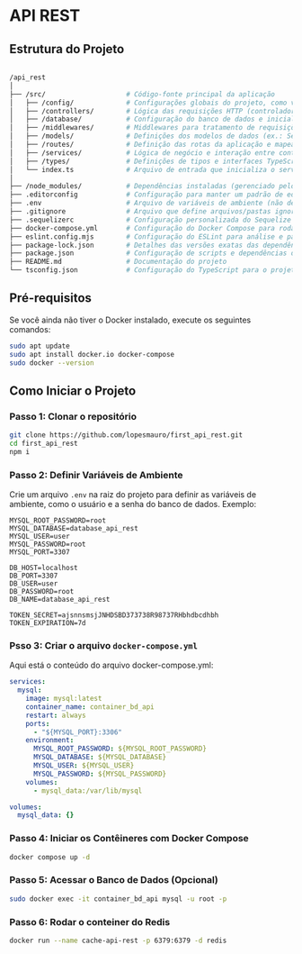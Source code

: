 # API REST


## Estrutura do Projeto

```bash

/api_rest
│
├── /src/                    # Código-fonte principal da aplicação
│   ├── /config/             # Configurações globais do projeto, como variáveis de ambiente e inicialização
│   ├── /controllers/        # Lógica das requisições HTTP (controladores para cada rota)
│   ├── /database/           # Configuração do banco de dados e inicialização (ex.: conexão Sequelize ou Prisma)
│   ├── /middlewares/        # Middlewares para tratamento de requisições, autenticação, validação, etc.
│   ├── /models/             # Definições dos modelos de dados (ex.: Sequelize ou Mongoose)
│   ├── /routes/             # Definição das rotas da aplicação e mapeamento para os controladores
│   ├── /services/           # Lógica de negócio e interação entre controladores e modelos
│   ├── /types/              # Definições de tipos e interfaces TypeScript
│   └── index.ts             # Arquivo de entrada que inicializa o servidor
│
├── /node_modules/           # Dependências instaladas (gerenciado pelo npm ou yarn)
├── .editorconfig            # Configuração para manter um padrão de editor de código
├── .env                     # Arquivo de variáveis de ambiente (não deve ser versionado)
├── .gitignore               # Arquivo que define arquivos/pastas ignorados pelo Git
├── .sequelizerc             # Configuração personalizada do Sequelize CLI
├── docker-compose.yml       # Configuração do Docker Compose para rodar a aplicação e serviços (ex.: banco de dados)
├── eslint.config.mjs        # Configuração do ESLint para análise e padronização de código
├── package-lock.json        # Detalhes das versões exatas das dependências
├── package.json             # Configuração de scripts e dependências do projeto
├── README.md                # Documentação do projeto
└── tsconfig.json            # Configuração do TypeScript para o projeto

```

## Pré-requisitos

Se você ainda não tiver o Docker instalado, execute os seguintes comandos:

```bash
sudo apt update
sudo apt install docker.io docker-compose
sudo docker --version
```

## Como Iniciar o Projeto

### Passo 1: Clonar o repositório

```bash
git clone https://github.com/lopesmauro/first_api_rest.git
cd first_api_rest
npm i
```

### Passo 2: Definir Variáveis de Ambiente

Crie um arquivo `.env` na raiz do projeto para definir as variáveis de ambiente, como o usuário e a senha do banco de dados. Exemplo:

```env
MYSQL_ROOT_PASSWORD=root
MYSQL_DATABASE=database_api_rest
MYSQL_USER=user
MYSQL_PASSWORD=root
MYSQL_PORT=3307

DB_HOST=localhost
DB_PORT=3307
DB_USER=user
DB_PASSWORD=root
DB_NAME=database_api_rest

TOKEN_SECRET=ajsnnsmsjJNHDSBD373738R98737RHbhdbcdhbh
TOKEN_EXPIRATION=7d
```

### Psso 3: Criar o arquivo `docker-compose.yml`

Aqui está o conteúdo do arquivo docker-compose.yml:

```yaml
services:
  mysql:
    image: mysql:latest
    container_name: container_bd_api
    restart: always
    ports:
      - "${MYSQL_PORT}:3306"
    environment:
      MYSQL_ROOT_PASSWORD: ${MYSQL_ROOT_PASSWORD}
      MYSQL_DATABASE: ${MYSQL_DATABASE}
      MYSQL_USER: ${MYSQL_USER}
      MYSQL_PASSWORD: ${MYSQL_PASSWORD}
    volumes:
      - mysql_data:/var/lib/mysql

volumes:
  mysql_data: {}
```

### Passo 4: Iniciar os Contêineres com Docker Compose

```bash
docker compose up -d
```

### Passo 5: Acessar o Banco de Dados (Opcional)

```bash
sudo docker exec -it container_bd_api mysql -u root -p
```
### Passo 6: Rodar o conteiner do Redis

```bash
docker run --name cache-api-rest -p 6379:6379 -d redis
```
 